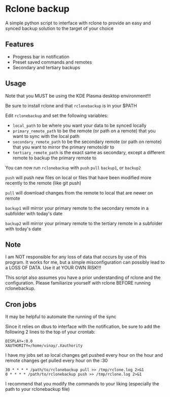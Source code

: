 # Rclone backup

A simple python script to interface with rclone to provide an easy and synced backup solution to the target of your choice

## Features

- Progress bar in notification
- Preset saved commands and remotes
- Secondary and tertiary backups

## Usage

Note that you MUST be using the KDE Plasma desktop environment!!!

Be sure to install rclone and that `rclonebackup` is in your $PATH

Edit `rclonebackup` and set the following variables:

- `local_path` to be where you want your data to be synced locally
- `primary_remote_path` to be the remote (or path on a remote) that you want to sync with the local path
- `secondary_remote_path` to be the secondary remote (or path on remote) that you want to mirror the primary remote/dir to 
- `tertiary_remote_path` is the exact same as secondary, except a different remote to backup the primary remote to

You can now run `rclonebackup` with `push` `pull` `backup1`, or `backup2`

`push` will push new files on local or files that have been modified more recently to the remote (like git push)

`pull` will download changes from the remote to local that are newer on remote

`backup1` will mirror your primary remote to the secondary remote in a subfolder with today's date

`backup2` will mirror your primary remote to the tertiary remote in a subfolder with today's date

## Note

I am NOT responsible for any loss of data that occurs by use of this program. It works for me, but a simple misconfiguration can possibly lead to a LOSS OF DATA. Use it at YOUR OWN RISK!!!

This script also assumes you have a prior understanding of rclone and the configuration. Please familiarize yourself with rclone BEFORE running rclonebackup.

## Cron jobs

It may be helpful to automate the running of the sync

Since it relies on dbus to interface with the notification, be sure to add the following 2 lines to the top of your crontab:

```
DISPLAY=:0.0
XAUTHORITY=/home/vinay/.Xauthority
```

I have my jobs set so local changes get pushed every hour on the hour and remote changes get pulled every hour on the :30

```
30 * * * * /path/to/rclonebackup pull >> /tmp/rclone.log 2>&1
0 * * * * /path/to/rclonebackup push >> /tmp/rclone.log 2>&1
```

I recommend that you modify the commands to your liking (especially the path to your rclonebackup file)



